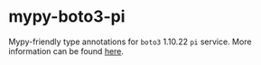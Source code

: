 # mypy-boto3-pi

Mypy-friendly type annotations for `boto3` 1.10.22 `pi` service.
More information can be found [here](https://github.com/vemel/mypy_boto3).